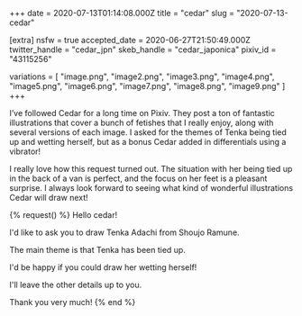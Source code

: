 +++
date = 2020-07-13T01:14:08.000Z
title = "cedar"
slug = "2020-07-13-cedar"

[extra]
nsfw = true
accepted_date = 2020-06-27T21:50:49.000Z
twitter_handle = "cedar_jpn"
skeb_handle = "cedar_japonica"
pixiv_id = "43115256"

variations = [
  "image.png",
  "image2.png",
  "image3.png",
  "image4.png",
  "image5.png",
  "image6.png",
  "image7.png",
  "image8.png",
  "image9.png"
]
+++

I’ve followed Cedar for a long time on Pixiv. They post a ton of fantastic illustrations that cover a bunch of fetishes that I really enjoy, along with several versions of each image. I asked for the themes of Tenka being tied up and wetting herself, but as a bonus Cedar added in differentials using a vibrator!

I really love how this request turned out. The situation with her being tied up in the back of a van is perfect, and the focus on her feet is a pleasant surprise. I always look forward to seeing what kind of wonderful illustrations Cedar will draw next!

{% request() %}
Hello cedar!

I'd like to ask you to draw Tenka Adachi from Shoujo Ramune.

The main theme is that Tenka has been tied up.

I'd be happy if you could draw her wetting herself!

I'll leave the other details up to you.

Thank you very much!
{% end %}